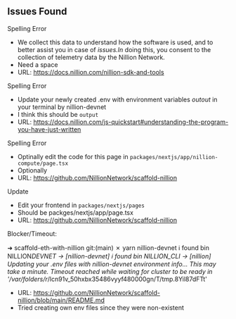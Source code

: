 ## Issues Found

Spelling Error

- We collect this data to understand how the software is used, and to better assist you in case of _issues.In_ doing this, you consent to the collection of telemetry data by the Nillion Network.
- Need a space
- URL: https://docs.nillion.com/nillion-sdk-and-tools

Spelling Error

- Update your newly created .env with environment variables _outout_ in your terminal by nillion-devnet
- I think this should be `output`
- URL: https://docs.nillion.com/js-quickstart#understanding-the-program-you-have-just-written

Spelling Error

- Optinally edit the code for this page in `packages/nextjs/app/nillion-compute/page.tsx`
- Optionally
- URL: https://github.com/NillionNetwork/scaffold-nillion

Update

- Edit your frontend in `packages/nextjs/pages`
- Should be packges/nextjs/app/page.tsx
- URL: https://github.com/NillionNetwork/scaffold-nillion

Blocker/Timeout:

➜ scaffold-eth-with-nillion git:(main) ✗ yarn nillion-devnet
ℹ️ found bin NILLION*DEVNET -> [nillion-devnet]
ℹ️ found bin NILLION_CLI -> [nillion]
Updating your .env files with nillion-devnet environment info... This may take a minute.
Timeout reached while waiting for cluster to be ready in '/var/folders/r*/lcn91v_50hxbx35486vyyf480000gn/T/tmp.8Yil87dFTt'

- URL: https://github.com/NillionNetwork/scaffold-nillion/blob/main/README.md
- Tried creating own env files since they were non-existent
